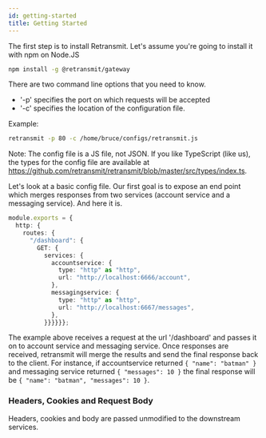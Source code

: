 ```yaml
---
id: getting-started
title: Getting Started
---
```


The first step is to install Retransmit. Let's assume you're going to install it with npm on Node.JS

```sh
npm install -g @retransmit/gateway
```

There are two command line options that you need to know.

- '-p' specifies the port on which requests will be accepted
- '-c' specifies the location of the configuration file.

Example:

```sh
retransmit -p 80 -c /home/bruce/configs/retransmit.js
```

Note: The config file is a JS file, not JSON. If you like TypeScript (like us), the types for the config file are available at https://github.com/retransmit/retransmit/blob/master/src/types/index.ts.

Let's look at a basic config file. Our first goal is to expose an end point which merges responses from two services (account service and a messaging service).
And here it is.

```ts
module.exports = {
  http: {
    routes: {
      "/dashboard": {
        GET: {
          services: {
            accountservice: {
              type: "http" as "http",
              url: "http://localhost:6666/account",
            },
            messagingservice: {
              type: "http" as "http",
              url: "http://localhost:6667/messages",
            },
          }}}}}};
```

The example above receives a request at the url '/dashboard' and passes it on to account service and messaging service. Once responses are received, retransmit will merge the results and send the final response back to the client. For instance, if accountservice returned `{ "name": "batman" }` and messaging service returned `{ "messages": 10 }` the final response will be `{ "name": "batman", "messages": 10 }`.

### Headers, Cookies and Request Body

Headers, cookies and body are passed unmodified to the downstream services.
